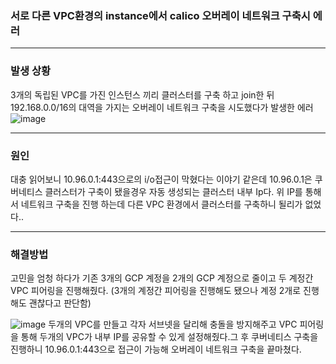 ### 서로 다른 VPC환경의 instance에서 calico 오버레이 네트워크 구축시 에러
-------------------
### 발생 상황
3개의 독립된 VPC를 가진 인스턴스 끼리 클러스터를 구축 하고 join한 뒤 192.168.0.0/16의 대역을 가지는 오버레이 네트워크 구축을 시도했다가 발생한 에러
![image](https://user-images.githubusercontent.com/58390757/116781872-c033e000-aac0-11eb-8dfc-e864bd457a25.png)

--------------------
### 원인

대충 읽어보니 10.96.0.1:443으로의 i/o접근이 막혔다는 이야기 같은데 10.96.0.1은 쿠버네티스 클러스터가 구축이 됐을경우 자동 생성되는 클러스터 내부 Ip다. 
위 IP를 통해서 네트워크 구축을 진행 하는데 다른 VPC 환경에서 클러스터를 구축하니 될리가 없었다..

-----------------------
### 해결방법

고민을 엄청 하다가 기존 3개의 GCP 계정을 2개의 GCP 계정으로 줄이고 두 계정간 VPC 피어링을 진행해줬다. (3개의 계정간 피어링을 진행해도 됐으나 계정 2개로 진행해도 괜찮다고 판단함)

![image](https://user-images.githubusercontent.com/58390757/116782047-df7f3d00-aac1-11eb-9b42-fdfb4198e15d.png)
두개의 VPC를 만들고 각자 서브넷을 달리해 충돌을 방지해주고 VPC 피어링을 통해 두개의 VPC가 내부 IP를 공유할 수 있게 설정해줬다.그 후 쿠버네티스 구축을 진행하니
10.96.0.1:443으로 접근이 가능해 오버레이 네트워크 구축을 끝마쳤다.
